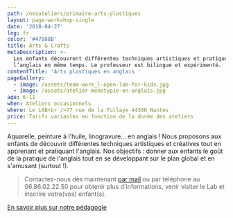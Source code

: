 ```yaml
---
path: /nosateliers/primaire-arts-plastiques
layout: page-workshop-single
date: '2018-04-27'
lng: fr
color: '#47888B'
title: Arts & Crafts
metaDescription: >-
  Les enfants découvrent différentes techniques artistiques et pratiquent
  l’anglais en même temps. Le professeur est bilingue et expérimenté. 
contentTitle: 'Arts plastiques en anglais '
pageGallery:
  - image: /assets/team-work_l-open-lab-for-kids.jpg
  - image: /assets/atelier-monotypie-en-anglais.jpg
age: 6-11
when: Ateliers occasionnels
where: Le LAB<br />77 rue de la Tullaye 44300 Nantes
price: Tarifs variables en fonction de la durée des ateliers
---
```

Aquarelle, peinture à l'huile, linogravure... en anglais ! Nous proposons aux enfants de découvrir différentes techniques artistiques et créatives tout en apprenant et pratiquant l'anglais. Nos objectifs : donner aux enfants le goût de la pratique de l'anglais tout en se développant sur le plan global et en s'amusant (surtout !).

> Contactez-nous dès maintenant [par mail](mailto:hello@lopenlab.com) ou par téléphone au 06.86.02.22.50 pour obtenir plus d'informations, venir visiter le Lab et inscrire votre(vos) enfant(s). 

[En savoir plus sur notre pédagogie](/pedagogie)
